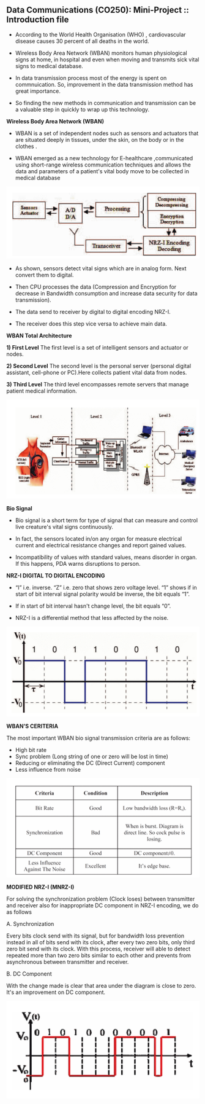 ﻿## Data Communications (CO250): Mini-Project :: Introduction file

* According to the World Health Organisation (WHO) ,   cardiovascular disease causes 30 percent of all deaths
in the world.

* Wireless Body Area Network (WBAN) monitors human
physiological signs at home, in hospital and even when
moving and transmits sick vital signs to medical
database.

* In data transmission process most of the energy is spent on commnuication. So, improvement in the data transmission method has great importance.

* So finding the new methods in communication and
transmission can be a valuable step in quickly to wrap
up this technology.

**Wireless Body Area Network (WBAN)**

* WBAN is a set of independent nodes such as sensors
and actuators that are situated deeply in tissues, under
the skin, on the body or in the clothes .

* WBAN emerged as a new technology for E-healthcare ,communicated using short-range wireless communication techniques and allows the data and parameters of a patient's vital body move to be collected in medical database

![alt text](Images/Diagrams/diagram_1.png)

* As shown, sensors detect vital signs which are in analog
form. Next convert them to digital.

* Then CPU processes the data (Compression and
Encryption for decrease in Bandwidth consumption and
increase data security for data transmission).

* The data send to receiver by digital to digital encoding
NRZ-I.

* The receiver does this step vice versa to achieve main
data.

**WBAN Total Architecture**

**1) First Level**
The first level is a set of intelligent sensors and actuator or
nodes.

**2) Second Level**
The second level is the personal server (personal digital
assistant, cell-phone or PC).Here collects patient vital data
from nodes.


**3) Third Level**
The third level encompasses remote servers that manage
patient medical information.


![alt text](Images/Diagrams/diagram_2.png)

**Bio Signal**

* Bio signal is a short term for type of signal that can
measure and control live creature's vital signs
continuously.

* In fact, the sensors located in/on any organ for
measure electrical current and electrical resistance
changes and report gained values.

* Incompatibility of values with standard values, means
disorder in organ. If this happens, PDA warns
disruptions to person.

**NRZ-I DIGITAL TO DIGITAL ENCODING**

* “I” i.e. inverse. “Z” i.e. zero that shows zero voltage
level. “1” shows if in start of bit interval signal polarity
would be inverse, the bit equals “1”.

* If in start of bit interval hasn't change level, the bit
equals “0”.

* NRZ-I is a differential method that less affected by the
noise.

![alt text](Images/Diagrams/diagram_3.png)

**WBAN’S CERITERIA**

The most important WBAN bio signal transmission
criteria are as follows:

* High bit rate
* Sync problem (Long string of one or zero will be lost in
time)
* Reducing or eliminating the DC (Direct Current)
component
* Less influence from noise

![alt text](Images/Diagrams/diagram_4.png)

**MODIFIED NRZ-I (MNRZ-I)**

For solving the synchronization problem (Clock loses)
between transmitter and receiver also for inappropriate
DC component in NRZ-I encoding, we do as follows

A. Synchronization

Every bits clock send with its signal, but for bandwidth
loss prevention instead in all of bits send with its clock,
after every two zero bits, only third zero bit send with its
clock. With this process, receiver will able to detect
repeated more than two zero bits similar to each other and
prevents from asynchronous between transmitter and
receiver.

B. DC Component

With the change made is clear that area under the diagram
is close to zero. It's an improvement on DC component.

![alt text](Images/Diagrams/diagram_5.png)